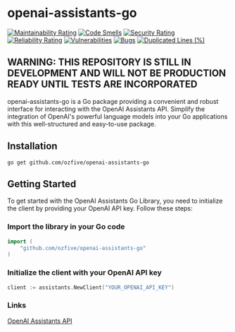 # openai-assistants-go

[![Maintainability Rating](https://sonarcloud.io/api/project_badges/measure?project=ozfive_openai-assistants-go&metric=sqale_rating)](https://sonarcloud.io/summary/new_code?id=ozfive_openai-assistants-go) [![Code Smells](https://sonarcloud.io/api/project_badges/measure?project=ozfive_openai-assistants-go&metric=code_smells)](https://sonarcloud.io/summary/new_code?id=ozfive_openai-assistants-go) [![Security Rating](https://sonarcloud.io/api/project_badges/measure?project=ozfive_openai-assistants-go&metric=security_rating)](https://sonarcloud.io/summary/new_code?id=ozfive_openai-assistants-go) [![Reliability Rating](https://sonarcloud.io/api/project_badges/measure?project=ozfive_openai-assistants-go&metric=reliability_rating)](https://sonarcloud.io/summary/new_code?id=ozfive_openai-assistants-go) [![Vulnerabilities](https://sonarcloud.io/api/project_badges/measure?project=ozfive_openai-assistants-go&metric=vulnerabilities)](https://sonarcloud.io/summary/new_code?id=ozfive_openai-assistants-go) [![Bugs](https://sonarcloud.io/api/project_badges/measure?project=ozfive_openai-assistants-go&metric=bugs)](https://sonarcloud.io/summary/new_code?id=ozfive_openai-assistants-go) [![Duplicated Lines (%)](https://sonarcloud.io/api/project_badges/measure?project=ozfive_openai-assistants-go&metric=duplicated_lines_density)](https://sonarcloud.io/summary/new_code?id=ozfive_openai-assistants-go)

## WARNING: THIS REPOSITORY IS STILL IN DEVELOPMENT AND WILL NOT BE PRODUCTION READY UNTIL TESTS ARE INCORPORATED

openai-assistants-go is a Go package providing a convenient and robust interface for interacting with the OpenAI Assistants API. Simplify the integration of OpenAI's powerful language models into your Go applications with this well-structured and easy-to-use package.

## Installation

```shell
go get github.com/ozfive/openai-assistants-go
```

## Getting Started

To get started with the OpenAI Assistants Go Library, you need to initialize the client by providing your OpenAI API key. Follow these steps:

### Import the library in your Go code

```go
import (
    "github.com/ozfive/openai-assistants-go"
)
```

### Initialize the client with your OpenAI API key

```go
client := assistants.NewClient("YOUR_OPENAI_API_KEY")
```

### Links

[OpenAI Assistants API](https://platform.openai.com/docs/api-reference/assistants)
